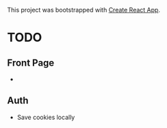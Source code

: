 This project was bootstrapped with [Create React App](https://github.com/facebookincubator/create-react-app).

# TODO

## Front Page
- 

## Auth
- Save cookies locally
